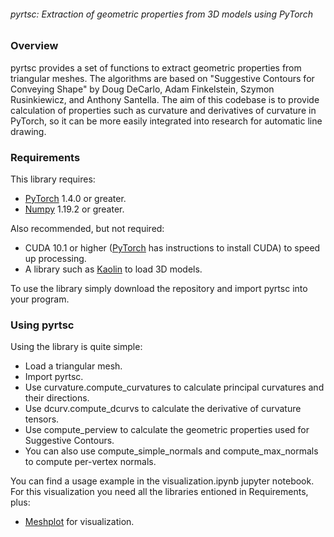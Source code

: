###### pyrtsc: Extraction of geometric properties from 3D models using PyTorch

### Overview

pyrtsc provides a set of functions to extract geometric properties from triangular meshes.
The algorithms are based on "Suggestive Contours for Conveying Shape" by Doug DeCarlo,
Adam Finkelstein, Szymon Rusinkiewicz, and Anthony Santella. The aim of this codebase is to
provide calculation of properties such as curvature and derivatives of curvature in PyTorch,
so it can be more easily integrated into research for automatic line drawing.

### Requirements

This library requires:
- [PyTorch](https://pytorch.org/) 1.4.0 or greater.
- [Numpy](https://numpy.org/) 1.19.2 or greater.

Also recommended, but not required:
- CUDA 10.1 or higher ([PyTorch](https://pytorch.org/) has instructions to install CUDA)
to speed up processing.
- A library such as [Kaolin](https://github.com/NVIDIAGameWorks/kaolin) to load 3D models.

To use the library simply download the repository and import pyrtsc into your program.

### Using pyrtsc

Using the library is quite simple:
- Load a triangular mesh.
- Import pyrtsc.
- Use curvature.compute_curvatures to calculate principal curvatures and their directions.
- Use dcurv.compute_dcurvs to calculate the derivative of curvature tensors.
- Use compute_perview to calculate the geometric properties used for Suggestive Contours.
- You can also use compute_simple_normals and compute_max_normals to compute per-vertex normals.

You can find a usage example in the visualization.ipynb jupyter notebook. For this visualization
you need all the libraries entioned in Requirements, plus:
- [Meshplot](https://github.com/skoch9/meshplot/) for visualization.
